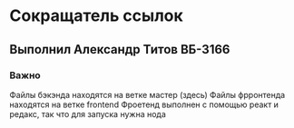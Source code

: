 # Сокращатель ссылок
## Выполнил Александр Титов ВБ-3166

### Важно

Файлы бэкэнда находятся на ветке мастер (здесь)
Файлы фрронтенда находятся на ветке frontend 
Фроетенд выполнен с помощью реакт и редакс, 
так что для запуска нужна нода
